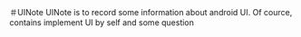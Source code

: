 ＃UINote
UINote is to record some information about android UI. Of cource, contains implement UI by self and some question